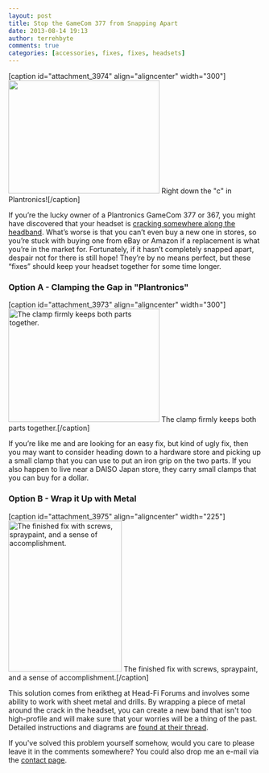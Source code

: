 ```yaml
---
layout: post
title: Stop the GameCom 377 from Snapping Apart
date: 2013-08-14 19:13
author: terrehbyte
comments: true
categories: [accessories, fixes, fixes, headsets]
---
```

[caption id="attachment_3974" align="aligncenter" width="300"]<a href="http://terrehbyte.files.wordpress.com/2013/08/not-clamped.png"><img class="size-medium wp-image-3974" title="A Crack in the GameCom 377" alt="" src="http://terrehbyte.files.wordpress.com/2013/08/not-clamped.png?w=300" width="300" height="225" /></a> Right down the "c" in Plantronics![/caption]

If you’re the lucky owner of a Plantronics GameCom 377 or 367, you might have discovered that your headset is <a href="http://soundingboard.plantronics.com/thread/17648" target="_blank">cracking somewhere along the headband</a>. What’s worse is that you can’t even buy a new one in stores, so you’re stuck with buying one from eBay or Amazon if a replacement is what you’re in the market for. Fortunately, if it hasn’t completely snapped apart, despair not for there is still hope! They’re by no means perfect, but these “fixes” should keep your headset together for some time longer.

<h3>Option A - Clamping the Gap in "Plantronics"</h3>
[caption id="attachment_3973" align="aligncenter" width="300"]<a href="http://terrehbyte.files.wordpress.com/2013/08/clamped.png"><img class="size-medium wp-image-3973" alt="The clamp firmly keeps both parts together." src="http://terrehbyte.files.wordpress.com/2013/08/clamped.png?w=300" width="300" height="225" /></a> The clamp firmly keeps both parts together.[/caption]

If you’re like me and are looking for an easy fix, but kind of ugly fix, then you may want to consider heading down to a hardware store and picking up a small clamp that you can use to put an iron grip on the two parts. If you also happen to live near a DAISO Japan store, they carry small clamps that you can buy for a dollar.
<h3>Option B - Wrap it Up with Metal</h3>
[caption id="attachment_3975" align="aligncenter" width="225"]<a href="http://terrehbyte.files.wordpress.com/2013/08/900x900px-ll-1051feac_sspx2738crack.jpg"><img class="size-medium wp-image-3975" alt="The finished fix with screws, spraypaint, and a sense of accomplishment." src="http://terrehbyte.files.wordpress.com/2013/08/900x900px-ll-1051feac_sspx2738crack.jpg?w=225" width="225" height="300" /></a> The finished fix with screws, spraypaint, and a sense of accomplishment.[/caption]

This solution comes from eriktheg at Head-Fi Forums and involves some ability to work with sheet metal and drills. By wrapping a piece of metal around the crack in the headset, you can create a new band that isn't too high-profile and will make sure that your worries will be a thing of the past. Detailed instructions and diagrams are <a href="http://www.head-fi.org/t/551961/fix-completely-cracked-and-broken-headphones-guide" target="_blank">found at their thread</a>.

If you've solved this problem yourself somehow, would you care to please leave it in the comments somewhere? You could also drop me an e-mail via the <a href="http://terrehbyte.com/lets-talk/" target="_blank">contact page</a>.
